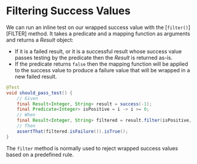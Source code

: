 # Filtering Success Values

We can run an inline test on our wrapped success value with the \[`filter()`\]\[FILTER\] method. It takes a predicate and a mapping function as arguments and returns a _Result_ object:

* If it is a failed result, or it is a successful result whose success value passes testing by the predicate then the _Result_ is returned as-is.
* If the predicate returns `false` then the mapping function will be applied to the success value to produce a failure value that will be wrapped in a new failed result.

```java
@Test
void should_pass_test() {
    // Given
    final Result<Integer, String> result = success(-1);
    final Predicate<Integer> isPositive = i -> i >= 0;
    // When
    final Result<Integer, String> filtered = result.filter(isPositive, i -> "Negative number");
    // Then
    assertThat(filtered.isFailure()).isTrue();
}
```

The `filter` method is normally used to reject wrapped success values based on a predefined rule.

